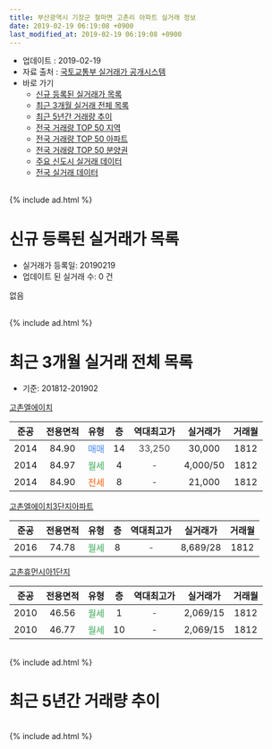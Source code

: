 ```yaml
---
title: 부산광역시 기장군 철마면 고촌리 아파트 실거래 정보
date: 2019-02-19 06:19:08 +0900
last_modified_at: 2019-02-19 06:19:08 +0900
---
```


* 업데이트 : 2019-02-19
* 자료 출처 : [국토교통부 실거래가 공개시스템](http://rt.molit.go.kr)
* 바로 가기
    * [신규 등록된 실거래가 목록](#신규-등록된-실거래가-목록)
    * [최근 3개월 실거래 전체 목록](#최근-3개월-실거래-전체-목록)
    * [최근 5년간 거래량 추이](#최근-5년간-거래량-추이)
    * [전국 거래량 TOP 50 지역](https://ayogom.github.io/apt-trade-info/최근-3개월-전국에서-가장-거래가-많이-발생한-지역)
    * [전국 거래량 TOP 50 아파트](https://ayogom.github.io/apt-trade-info/최근-3개월-전국에서-가장-거래가-많이-발생한-아파트)
    * [전국 거래량 TOP 50 분양권](https://ayogom.github.io/apt-trade-info/최근-3개월-전국에서-가장-거래가-많이-발생한-분양권)
    * [주요 신도시 실거래 데이터](https://ayogom.github.io/apt-trade-info/주요-신도시)
    * [전국 실거래 데이터](https://ayogom.github.io/apt-trade-info/전국)
<br>
{% include ad.html %}
<br>

# 신규 등록된 실거래가 목록
* 실거래가 등록일: 20190219
* 업데이트 된 실거래 수: 0 건

없음

<br>
{% include ad.html %}
<br>

# 최근 3개월 실거래 전체 목록
* 기준: 201812-201902


[고촌엘에이치](https://search.naver.com/search.naver?query=%EB%B6%80%EC%82%B0%EA%B4%91%EC%97%AD%EC%8B%9C+%EA%B8%B0%EC%9E%A5%EA%B5%B0+%EC%B2%A0%EB%A7%88%EB%A9%B4+%EA%B3%A0%EC%B4%8C%EB%A6%AC+%EA%B3%A0%EC%B4%8C%EC%97%98%EC%97%90%EC%9D%B4%EC%B9%98)

|준공|전용면적|유형|층|역대최고가|실거래가|거래월|
|:---:|:---:|:---:|:---:|:---:|:---:|:---:|
|2014|84.90|<span style="color:#4285f3">매매</span>|14|<span style="color:#444444">33,250</span>|30,000|1812|
|2014|84.97|<span style="color:#34a853">월세</span>|4|<span style="color:#444444">-</span>|4,000/50|1812|
|2014|84.90|<span style="color:#ff5a00">전세</span>|8|<span style="color:#444444">-</span>|21,000|1812|

[고촌엘에이치3단지아파트](https://search.naver.com/search.naver?query=%EB%B6%80%EC%82%B0%EA%B4%91%EC%97%AD%EC%8B%9C+%EA%B8%B0%EC%9E%A5%EA%B5%B0+%EC%B2%A0%EB%A7%88%EB%A9%B4+%EA%B3%A0%EC%B4%8C%EB%A6%AC+%EA%B3%A0%EC%B4%8C%EC%97%98%EC%97%90%EC%9D%B4%EC%B9%983%EB%8B%A8%EC%A7%80%EC%95%84%ED%8C%8C%ED%8A%B8)

|준공|전용면적|유형|층|역대최고가|실거래가|거래월|
|:---:|:---:|:---:|:---:|:---:|:---:|:---:|
|2016|74.78|<span style="color:#34a853">월세</span>|8|<span style="color:#444444">-</span>|8,689/28|1812|

[고촌휴먼시아1단지](https://search.naver.com/search.naver?query=%EB%B6%80%EC%82%B0%EA%B4%91%EC%97%AD%EC%8B%9C+%EA%B8%B0%EC%9E%A5%EA%B5%B0+%EC%B2%A0%EB%A7%88%EB%A9%B4+%EA%B3%A0%EC%B4%8C%EB%A6%AC+%EA%B3%A0%EC%B4%8C%ED%9C%B4%EB%A8%BC%EC%8B%9C%EC%95%841%EB%8B%A8%EC%A7%80)

|준공|전용면적|유형|층|역대최고가|실거래가|거래월|
|:---:|:---:|:---:|:---:|:---:|:---:|:---:|
|2010|46.56|<span style="color:#34a853">월세</span>|1|<span style="color:#444444">-</span>|2,069/15|1812|
|2010|46.77|<span style="color:#34a853">월세</span>|10|<span style="color:#444444">-</span>|2,069/15|1812|


<br>
{% include ad.html %}
<br>

# 최근 5년간 거래량 추이


<div style="width:100%;">
    <canvas id="deal_progress" height="200"></canvas>
</div>

<script>
new Chart(document.getElementById("deal_progress"), {
    type: 'line',
    data: {
        labels: ['201402','201403','201404','201405','201406','201407','201408','201409','201410','201411','201412','201501','201502','201503','201504','201505','201506','201507','201508','201509','201510','201511','201512','201601','201602','201603','201604','201605','201606','201607','201608','201609','201610','201611','201612','201701','201702','201703','201704','201705','201706','201707','201708','201709','201710','201711','201712','201801','201802','201803','201804','201805','201806','201807','201808','201809','201810','201811','201812','201901','201902'],
        datasets: [{
            label: '매매',
            pointRadius: 1,
            data: [16, 25, 31, 20, 15, 3, 2, 3, 3, 1, 3, 4, 0, 2, 2, 3, 1, 6, 3, 1, 4, 3, 0, 3, 0, 4, 3, 4, 7, 3, 3, 4, 5, 7, 3, 1, 0, 2, 4, 3, 3, 1, 4, 3, 2, 0, 5, 0, 3, 1, 0, 3, 1, 1, 2, 1, 2, 1, 1, 0, 0],
            borderColor: "rgba(255, 201, 14, 1)",
            backgroundColor: "rgba(255, 201, 14, 0.5)",
            fill: false,
            lineTension: 0
        },{
            label: '전월세',
            pointRadius: 1,
            data: [8, 35, 11, 5, 15, 4, 9, 0, 2, 4, 3, 1, 1, 4, 2, 0, 1, 4, 1, 0, 1, 0, 2, 3, 2, 29, 30, 21, 8, 7, 7, 5, 3, 3, 3, 5, 5, 2, 3, 3, 7, 4, 1, 2, 0, 3, 1, 3, 2, 13, 0, 27, 6, 10, 4, 5, 9, 4, 5, 0, 0],
            borderColor: "rgba(0, 141, 185, 1)",
            backgroundColor: "rgba(0, 141, 185, 0.5)",
            fill: false,
            lineTension: 0
        }
        ]
    },
    options: {
        responsive: true,
        title: {
            display: false
        },
        tooltips: {
            mode: 'index',
            intersect: false
        },
        hover: {
            mode: 'nearest',
            intersect: true
        },
        scales: {
            xAxes: [{
                display: true,
                scaleLabel: {
                    display: true,
                    labelString: '년/월'
                }
            }],
            yAxes: [{
                display: true,
                ticks: {
                    suggestedMin: 0,
                },
                scaleLabel: {
                    display: true,
                    labelString: '실거래 수'
                }
            }]
        }
    }
});

</script>


<br>
{% include ad.html %}
<br>

